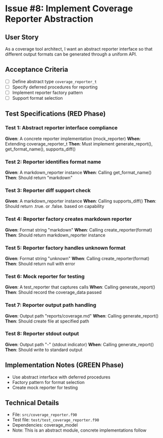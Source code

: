 # Issue #8: Implement Coverage Reporter Abstraction

## User Story
As a coverage tool architect, I want an abstract reporter interface so that different output formats can be generated through a uniform API.

## Acceptance Criteria
- [ ] Define abstract type `coverage_reporter_t`
- [ ] Specify deferred procedures for reporting
- [ ] Implement reporter factory pattern
- [ ] Support format selection

## Test Specifications (RED Phase)

### Test 1: Abstract reporter interface compliance
**Given**: A concrete reporter implementation (mock_reporter)
**When**: Extending coverage_reporter_t
**Then**: Must implement generate_report(), get_format_name(), supports_diff()

### Test 2: Reporter identifies format name
**Given**: A markdown_reporter instance
**When**: Calling get_format_name()
**Then**: Should return "markdown"

### Test 3: Reporter diff support check
**Given**: A markdown_reporter instance
**When**: Calling supports_diff()
**Then**: Should return .true. or .false. based on capability

### Test 4: Reporter factory creates markdown reporter
**Given**: Format string "markdown"
**When**: Calling create_reporter(format)
**Then**: Should return markdown_reporter instance

### Test 5: Reporter factory handles unknown format
**Given**: Format string "unknown"
**When**: Calling create_reporter(format)
**Then**: Should return null with error

### Test 6: Mock reporter for testing
**Given**: A test_reporter that captures calls
**When**: Calling generate_report()
**Then**: Should record the coverage_data passed

### Test 7: Reporter output path handling
**Given**: Output path "reports/coverage.md"
**When**: Calling generate_report()
**Then**: Should create file at specified path

### Test 8: Reporter stdout output
**Given**: Output path "-" (stdout indicator)
**When**: Calling generate_report()
**Then**: Should write to standard output

## Implementation Notes (GREEN Phase)
- Use abstract interface with deferred procedures
- Factory pattern for format selection
- Create mock reporter for testing

## Technical Details
- File: `src/coverage_reporter.f90`
- Test file: `test/test_coverage_reporter.f90`
- Dependencies: coverage_model
- Note: This is an abstract module, concrete implementations follow
